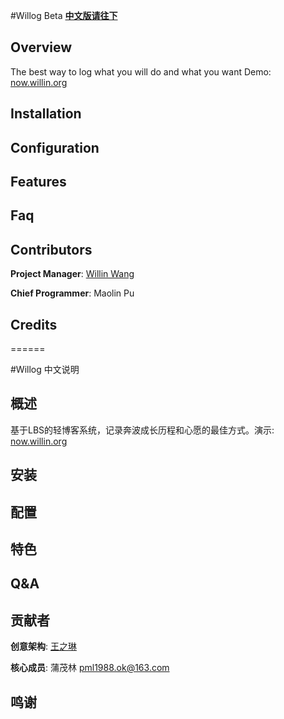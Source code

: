 #Willog Beta
[**中文版请往下**](#willog-%E4%B8%AD%E6%96%87%E8%AF%B4%E6%98%8E)

## Overview

The best way to log what you will do and what you want
Demo: [now.willin.org](http://now.willin.org/)


## Installation



## Configuration


## Features


## Faq


## Contributors 

**Project Manager**: [Willin Wang](http://willin.org/)

**Chief Programmer**: Maolin Pu

## Credits

======


#Willog 中文说明

## 概述

基于LBS的轻博客系统，记录奔波成长历程和心愿的最佳方式。演示: [now.willin.org](http://now.willin.org/)


## 安装



## 配置



## 特色


## Q&amp;A



## 贡献者 

**创意架构**: [王之琳](http://willin.org/)

**核心成员**: 蒲茂林 pml1988.ok@163.com



## 鸣谢

